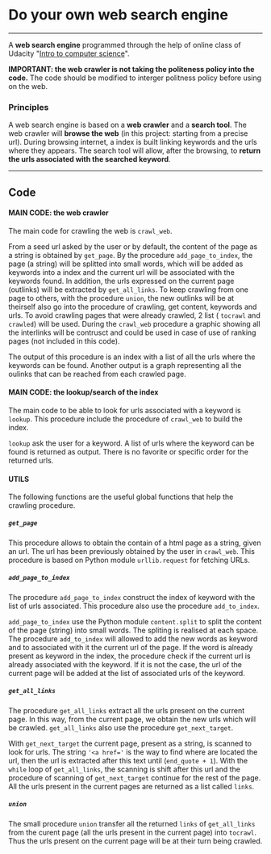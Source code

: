 Do your own web search engine
===================


----------
A **web search engine** programmed through the help of online class of Udacity "[Intro to computer science](https://www.udacity.com/course/intro-to-computer-science--cs101)".

**IMPORTANT: the web crawler is not taking the politeness policy into the code.** The code should be modified to interger politness policy before using on the web.

### Principles
A web search engine is based on a **web crawler** and a **search tool**. The web crawler will **browse the web** (in this project: starting from a precise url).  During browsing internet, a index is built linking keywords and the urls where they appears. The search tool will allow, after the browsing, to **return the urls associated with the searched keyword**.

----------

Code
-------------

#### **MAIN CODE**: the web crawler
The main code for crawling the web is `crawl_web`. 

From a seed url asked by the user or by default, the content of the page as a string is obtained by `get_page`. By the procedure `add_page_to_index`, the page (a string) will be splitted into small words, which will be added as keywords into a index and the current url will be associated with the keywords found. In addition, the urls expressed on the current page (outlinks) will be extracted by `get_all_links`. To keep crawling from one page to others, with the procedure `union`, the new outlinks will be at theirself also go into the procedure of crawling, get content, keywords and urls. To avoid crawling pages that were already crawled, 2 list ( `tocrawl` and `crawled`) will be used. During the `crawl_web` procedure a graphic showing all the interlinks will be contrusct and could be used in case of use of ranking pages (not included in this code).

The output of this procedure is an index with a list of all the urls where the keywords can be found. Another output is a graph representing all the oulinks that can be reached from each crawled page.

#### **MAIN CODE**: the lookup/search of the index
The main code to be able to look for urls associated with a keyword is `lookup`. This procedure include the procedure of `crawl_web` to build the index. 

`lookup` ask the user for a keyword. A list of urls where the keyword can be found is returned as output. There is no favorite or specific order for the returned urls.

#### **UTILS**

The following functions are the useful global functions that help the crawling procedure.

##### `get_page`
This procedure allows to obtain the contain of a html page as a string, given an url. The url has been previously obtained by the user in `crawl_web`. 
This procedure is based on Python module `urllib.request` for fetching URLs.

##### `add_page_to_index`
The procedure `add_page_to_index` construct the index of keyword with the list of urls associated. This procedure also use the procedure `add_to_index`.

`add_page_to_index` use the Python module `content.split` to split the content of the page (string) into small words. The spliting is realised at each space.
The procedure `add_to_index` will allowed to add the new words as keyword and to associated with it the current url of the page. If the word is already present as keyword in the index, the procedure check if the current url is already associated with the keyword. If it is not the case, the url of the current page will be added at the list of associated urls of the keyword.

##### `get_all_links`
The procedure `get_all_links` extract all the urls present on the current page. In this way, from the current page, we obtain the new urls which will be crawled. `get_all_links` also use the procedure `get_next_target`.

With `get_next_target` the current page, present as a string, is scanned to look for urls. The string `'<a href='` is the way to find where are located the url, then the url is extracted after this text until (`end_quote + 1`). With the `while` loop of `get_all_links`, the scanning is shift after this url and the procedure of scanning of `get_next_target` continue for the rest of the page. All the urls present in the current pages are returned as a list called `links`.

##### `union`
The small procedure `union` transfer all the returned `links` of `get_all_links` from the curent page (all the urls present in the current page) into `tocrawl`. Thus the urls present on the current page will be at their turn being crawled.

 




